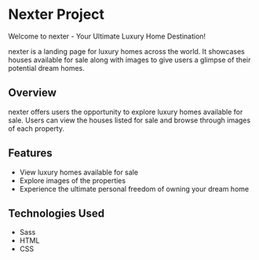# Nexter Project

Welcome to nexter - Your Ultimate Luxury Home Destination!

nexter is a landing page for luxury homes across the world. It showcases houses available for sale along with images to give users a glimpse of their potential dream homes.

## Overview
nexter offers users the opportunity to explore luxury homes available for sale. Users can view the houses listed for sale and browse through images of each property.

## Features
* View luxury homes available for sale
* Explore images of the properties
* Experience the ultimate personal freedom of owning your dream home

## Technologies Used
* Sass
* HTML
* CSS
